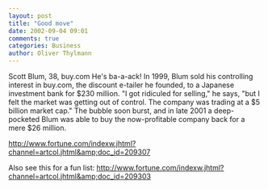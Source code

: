 ```yaml
---
layout: post
title: "Good move"
date: 2002-09-04 09:01
comments: true
categories: Business
author: Oliver Thylmann
---
```



Scott Blum, 38, buy.com
He's ba-a-ack! In 1999, Blum sold his controlling interest in buy.com, the discount e-tailer he founded, to a Japanese investment bank for $230 million. &quot;I got ridiculed for selling,&quot; he says, &quot;but I felt the market was getting out of control. The company was trading at a $5 billion market cap.&quot; The bubble soon burst, and in late 2001 a deep-pocketed Blum was able to buy the now-profitable company back for a mere $26 million.

http://www.fortune.com/indexw.jhtml?channel=artcol.jhtml&amp;doc_id=209307

Also see this for a fun list: http://www.fortune.com/indexw.jhtml?channel=artcol.jhtml&amp;doc_id=209303



